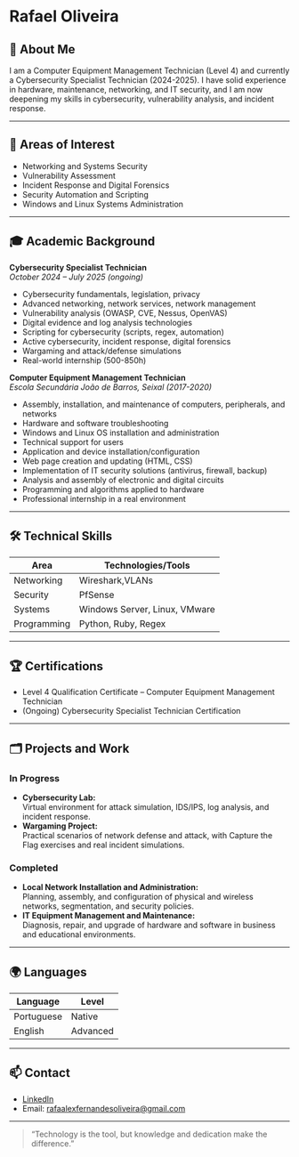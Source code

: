 # Rafael Oliveira

## 👤 About Me

I am a Computer Equipment Management Technician (Level 4) and currently a Cybersecurity Specialist Technician (2024-2025). I have solid experience in hardware, maintenance, networking, and IT security, and I am now deepening my skills in cybersecurity, vulnerability analysis, and incident response.

---

## 🚀 Areas of Interest

- Networking and Systems Security
- Vulnerability Assessment
- Incident Response and Digital Forensics
- Security Automation and Scripting
- Windows and Linux Systems Administration

---

## 🎓 Academic Background

**Cybersecurity Specialist Technician**  
*October 2024 – July 2025 (ongoing)*  

- Cybersecurity fundamentals, legislation, privacy
- Advanced networking, network services, network management
- Vulnerability analysis (OWASP, CVE, Nessus, OpenVAS)
- Digital evidence and log analysis technologies
- Scripting for cybersecurity (scripts, regex, automation)
- Active cybersecurity, incident response, digital forensics
- Wargaming and attack/defense simulations
- Real-world internship (500-850h)

**Computer Equipment Management Technician**  
*Escola Secundária João de Barros, Seixal (2017-2020)*  

- Assembly, installation, and maintenance of computers, peripherals, and networks
- Hardware and software troubleshooting
- Windows and Linux OS installation and administration
- Technical support for users
- Application and device installation/configuration
- Web page creation and updating (HTML, CSS)
- Implementation of IT security solutions (antivirus, firewall, backup)
- Analysis and assembly of electronic and digital circuits
- Programming and algorithms applied to hardware
- Professional internship in a real environment

---

## 🛠️ Technical Skills

| Area                | Technologies/Tools           |
|---------------------|-----------------------------|
| Networking          | Wireshark,VLANs   |
| Security            | PfSense                         |
| Systems             | Windows Server, Linux, VMware|
| Programming         | Python, Ruby, Regex         |

---

## 🏆 Certifications

- Level 4 Qualification Certificate – Computer Equipment Management Technician
- (Ongoing) Cybersecurity Specialist Technician Certification

---

## 🗂️ Projects and Work

### In Progress
- **Cybersecurity Lab:**  
  Virtual environment for attack simulation, IDS/IPS, log analysis, and incident response.
- **Wargaming Project:**  
  Practical scenarios of network defense and attack, with Capture the Flag exercises and real incident simulations.

### Completed
- **Local Network Installation and Administration:**  
  Planning, assembly, and configuration of physical and wireless networks, segmentation, and security policies.
- **IT Equipment Management and Maintenance:**  
  Diagnosis, repair, and upgrade of hardware and software in business and educational environments.

---

## 🌍 Languages

| Language    | Level                    |
|-------------|--------------------------|
| Portuguese  | Native                   |
| English     | Advanced|

---

## 📫 Contact

- [LinkedIn](https://www.linkedin.com/in/rafael-oliveira-034506253/)
- Email: rafaalexfernandesoliveira@gmail.com

---

> “Technology is the tool, but knowledge and dedication make the difference.”

